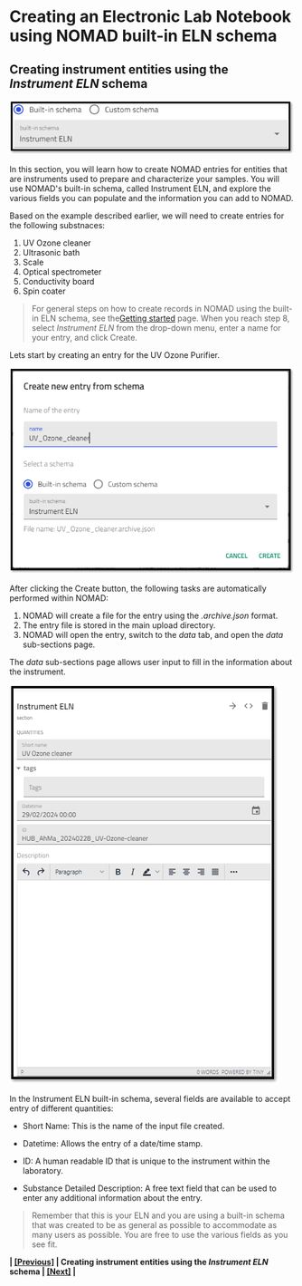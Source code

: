 # Creating an Electronic Lab Notebook using NOMAD built-in ELN schema

## **Creating instrument entities using the *Instrument ELN* schema**

![Screenshot of the NOMAD user interface showing the instrument ELN schema](images/buit-in%20schema/instrument/1.png)


In this section, you will learn how to create NOMAD entries for entities that are instruments used to prepare and characterize your samples. You will use NOMAD's built-in schema, called Instrument ELN, and explore the various fields you can populate and the information you can add to NOMAD. 

Based on the example described earlier, we will need to create entries for the following substnaces:
1. UV Ozone cleaner
2. Ultrasonic bath
3. Scale
4. Optical spectrometer
5. Conductivity board
6. Spin coater

> For general steps on how to create records in NOMAD using the built-in ELN schema, see the[Getting started](5A_1_ELN_built_in_schemas.md) page. When you reach step 8, select *Instrument ELN* from the drop-down menu, enter a name for your entry, and click Create. 

Lets start by creating an entry for the UV Ozone Purifier. 

![Creating an entry in NOMAD for an instrument](images/buit-in%20schema/instrument/create.png)

After clicking the Create button, the following tasks are automatically performed within NOMAD:
1. NOMAD will create a file for the entry using the *.archive.json* format.
2. The entry file is stored in the main upload directory. 
3. NOMAD will open the entry, switch to the *data* tab, and open the *data* sub-sections page. 

The *data* sub-sections page allows user input to fill in the information about the instrument. 

![The Deafualt Entry page that opens when an entry is created. ](images/buit-in%20schema/instrument/quantities.png)

In the Instrument ELN built-in schema, several fields are available to accept entry of different quantities: 
* Short Name: This is the name of the input file created.
* Datetime: Allows the entry of a date/time stamp. 

* ID: A human readable ID that is unique to the instrument within the laboratory. 

* Substance Detailed Description: A free text field that can be used to enter any additional information about the entry. 

> Remember that this is your ELN and you are using a built-in schema that was created to be as general as possible to accommodate as many users as possible. You are free to use the various fields as you see fit. 

**| [[Previous]](5B_2_Sample_entities.md) |   Creating instrument entities using the *Instrument ELN* schema | [[Next]](5C_0_Creating_activities.md) |**